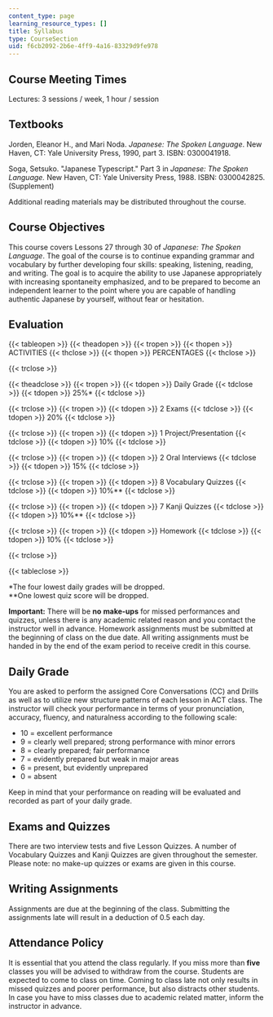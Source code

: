 ```yaml
---
content_type: page
learning_resource_types: []
title: Syllabus
type: CourseSection
uid: f6cb2092-2b6e-4ff9-4a16-83329d9fe978
---
```


Course Meeting Times
--------------------

Lectures: 3 sessions / week, 1 hour / session

Textbooks
---------

Jorden, Eleanor H., and Mari Noda. _Japanese: The Spoken Language_. New Haven, CT: Yale University Press, 1990, part 3. ISBN: 0300041918.

Soga, Setsuko. "Japanese Typescript." Part 3 in _Japanese: The Spoken Language._ New Haven, CT: Yale University Press, 1988. ISBN: 0300042825. (Supplement)

Additional reading materials may be distributed throughout the course.

Course Objectives
-----------------

This course covers Lessons 27 through 30 of _Japanese: The Spoken Language_. The goal of the course is to continue expanding grammar and vocabulary by further developing four skills: speaking, listening, reading, and writing. The goal is to acquire the ability to use Japanese appropriately with increasing spontaneity emphasized, and to be prepared to become an independent learner to the point where you are capable of handling authentic Japanese by yourself, without fear or hesitation.

Evaluation
----------

{{< tableopen >}}
{{< theadopen >}}
{{< tropen >}}
{{< thopen >}}
ACTIVITIES
{{< thclose >}}
{{< thopen >}}
PERCENTAGES
{{< thclose >}}

{{< trclose >}}

{{< theadclose >}}
{{< tropen >}}
{{< tdopen >}}
Daily Grade
{{< tdclose >}}
{{< tdopen >}}
25%\*
{{< tdclose >}}

{{< trclose >}}
{{< tropen >}}
{{< tdopen >}}
2 Exams
{{< tdclose >}}
{{< tdopen >}}
20%
{{< tdclose >}}

{{< trclose >}}
{{< tropen >}}
{{< tdopen >}}
1 Project/Presentation
{{< tdclose >}}
{{< tdopen >}}
10%
{{< tdclose >}}

{{< trclose >}}
{{< tropen >}}
{{< tdopen >}}
2 Oral Interviews
{{< tdclose >}}
{{< tdopen >}}
15%
{{< tdclose >}}

{{< trclose >}}
{{< tropen >}}
{{< tdopen >}}
8 Vocabulary Quizzes
{{< tdclose >}}
{{< tdopen >}}
10%\*\*
{{< tdclose >}}

{{< trclose >}}
{{< tropen >}}
{{< tdopen >}}
7 Kanji Quizzes
{{< tdclose >}}
{{< tdopen >}}
10%\*\*
{{< tdclose >}}

{{< trclose >}}
{{< tropen >}}
{{< tdopen >}}
Homework
{{< tdclose >}}
{{< tdopen >}}
10%
{{< tdclose >}}

{{< trclose >}}

{{< tableclose >}}

\*The four lowest daily grades will be dropped.  
\*\*One lowest quiz score will be dropped.

**Important:** There will be **no** **make-ups** for missed performances and quizzes, unless there is any academic related reason and you contact the instructor well in advance. Homework assignments must be submitted at the beginning of class on the due date. All writing assignments must be handed in by the end of the exam period to receive credit in this course.

Daily Grade
-----------

You are asked to perform the assigned Core Conversations (CC) and Drills as well as to utilize new structure patterns of each lesson in ACT class. The instructor will check your performance in terms of your pronunciation, accuracy, fluency, and naturalness according to the following scale:

*   10 = excellent performance
*   9 = clearly well prepared; strong performance with minor errors
*   8 = clearly prepared; fair performance
*   7 = evidently prepared but weak in major areas
*   6 = present, but evidently unprepared
*   0 = absent

Keep in mind that your performance on reading will be evaluated and recorded as part of your daily grade.

Exams and Quizzes
-----------------

There are two interview tests and five Lesson Quizzes. A number of Vocabulary Quizzes and Kanji Quizzes are given throughout the semester. Please note: no make-up quizzes or exams are given in this course.

Writing Assignments
-------------------

Assignments are due at the beginning of the class. Submitting the assignments late will result in a deduction of 0.5 each day.

Attendance Policy
-----------------

It is essential that you attend the class regularly. If you miss more than **five** classes you will be advised to withdraw from the course. Students are expected to come to class on time. Coming to class late not only results in missed quizzes and poorer performance, but also distracts other students. In case you have to miss classes due to academic related matter, inform the instructor in advance.